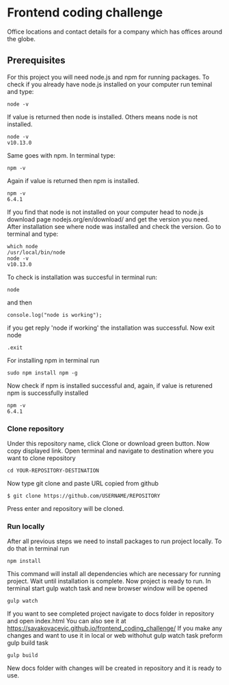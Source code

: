 # Frontend coding challenge

Office locations and contact details for a company which has offices around the globe.

## Prerequisites

For this project you will need node.js and npm for running packages. To check if you already have node.js installed on your computer run teminal and type:
```
node -v
```
If value is returned then node is installed. Others means node is not installed.
```
node -v
v10.13.0
```
Same goes with npm. In terminal type:
```
npm -v
```
Again if value is returned then npm is installed.
```
npm -v
6.4.1
```

If you find that node is not installed on your computer head to node.js download page nodejs.org/en/download/ and get the version you need.
After installation see where node was installed and check the version. Go to terminal and type:
```
which node
/usr/local/bin/node
node -v
v10.13.0
```
To check is installation was succesful in terminal run:
```
node
```
and then
```
console.log("node is working");
```
if you get reply 'node if working' the installation was successful. Now exit node
```
.exit
```
For installing npm in terminal run
```
sudo npm install npm -g
```
Now check if npm is installed successful and, again, if value is returened npm is successfully installed
```
npm -v
6.4.1
```

### Clone repository

Under this repository name, click Clone or download green button. Now copy displayed link. Open terminal and navigate to destination where you want to clone repository
```
cd YOUR-REPOSITORY-DESTINATION
```
Now type git clone and paste URL copied from github
```
$ git clone https://github.com/USERNAME/REPOSITORY
```
Press enter and repository will be cloned.

### Run locally

After all previous steps we need to install packages to run project locally. To do that in terminal run
```
npm install
```
This command will install all dependencies which are necessary for running project. Wait until installation is complete. 
Now project is ready to run. In terminal start gulp watch task and new browser window will be opened
```
gulp watch
```
If you want to see completed project navigate to docs folder in repository and open index.html
You can also see it at https://savakovacevic.github.io/frontend_coding_challenge/
If you make any changes and want to use it in local or web withohut gulp watch task preform gulp build task
```
gulp build
```
New docs folder with changes will be created in repository and it is ready to use.

